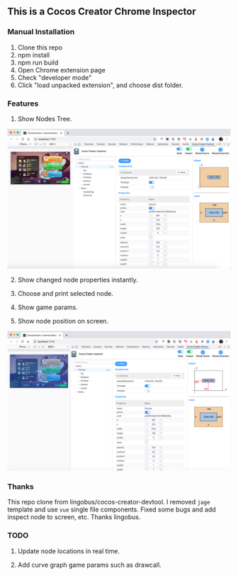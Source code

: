 ## This is a Cocos Creator Chrome Inspector

### Manual Installation

1. Clone this repo
2. npm install
3. npm run build
4. Open Chrome extension page
5. Check "developer mode"
6. Click "load unpacked extension", and choose dist folder.

### Features

1. Show Nodes Tree.

![1](/descriptions/1.png)

2. Show changed node properties instantly.

3. Choose and print selected node.

4. Show game params.

5. Show node position on screen.

![2](/descriptions/2.png)


### Thanks

This repo clone from lingobus/cocos-creator-devtool. I removed `jage` template and use `vue` single file components. Fixed some bugs and add inspect node to screen, etc. Thanks lingobus.

### TODO

1. Update node locations in real time.

2. Add curve graph game params such as drawcall.


